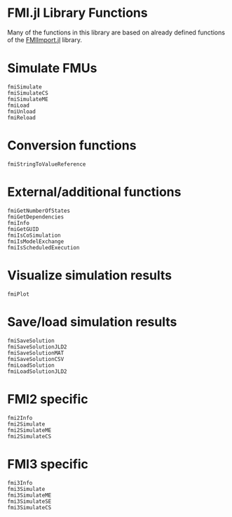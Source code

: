 # FMI.jl Library Functions

Many of the functions in this library are based on already defined functions of the [FMIImport.jl](https://github.com/ThummeTo/FMIImport.jl) library. 

# Simulate FMUs

```@docs
fmiSimulate
fmiSimulateCS
fmiSimulateME
fmiLoad
fmiUnload
fmiReload
```
# Conversion functions

```@docs
fmiStringToValueReference
```

# External/additional functions

```@docs
fmiGetNumberOfStates
fmiGetDependencies
fmiInfo
fmiGetGUID
fmiIsCoSimulation
fmiIsModelExchange
fmiIsScheduledExecution
```

# Visualize simulation results

```@docs
fmiPlot
```

# Save/load simulation results

```@docs
fmiSaveSolution
fmiSaveSolutionJLD2
fmiSaveSolutionMAT
fmiSaveSolutionCSV
fmiLoadSolution
fmiLoadSolutionJLD2
```

# FMI2 specific

```@docs
fmi2Info
fmi2Simulate
fmi2SimulateME
fmi2SimulateCS
```

# FMI3 specific

```@docs
fmi3Info
fmi3Simulate
fmi3SimulateME
fmi3SimulateSE
fmi3SimulateCS
```